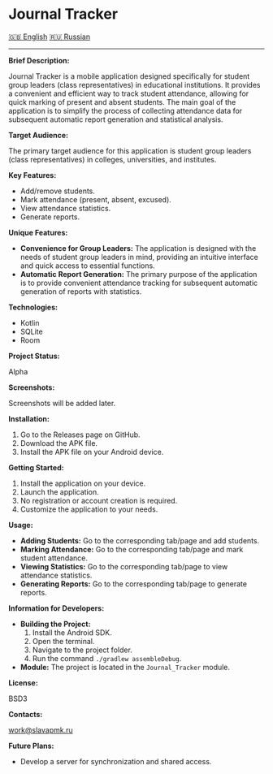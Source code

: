# Journal Tracker
[🇬🇧 English](/README.md) [🇷🇺 Russian](README.ru.md)

---

**Brief Description:**

Journal Tracker is a mobile application designed specifically for student group leaders (class representatives) in educational institutions. It provides a convenient and efficient way to track student attendance, allowing for quick marking of present and absent students. The main goal of the application is to simplify the process of collecting attendance data for subsequent automatic report generation and statistical analysis.

**Target Audience:**

The primary target audience for this application is student group leaders (class representatives) in colleges, universities, and institutes.

**Key Features:**

*   Add/remove students.
*   Mark attendance (present, absent, excused).
*   View attendance statistics.
*   Generate reports.

**Unique Features:**

*   **Convenience for Group Leaders:** The application is designed with the needs of student group leaders in mind, providing an intuitive interface and quick access to essential functions.
*   **Automatic Report Generation:** The primary purpose of the application is to provide convenient attendance tracking for subsequent automatic generation of reports with statistics.

**Technologies:**

*   Kotlin
*   SQLite
*   Room

**Project Status:**

Alpha

**Screenshots:**

Screenshots will be added later.

**Installation:**

1.  Go to the Releases page on GitHub.
2.  Download the APK file.
3.  Install the APK file on your Android device.

**Getting Started:**

1.  Install the application on your device.
2.  Launch the application.
3.  No registration or account creation is required.
4.  Customize the application to your needs.

**Usage:**

*   **Adding Students:** Go to the corresponding tab/page and add students.
*   **Marking Attendance:** Go to the corresponding tab/page and mark student attendance.
*   **Viewing Statistics:** Go to the corresponding tab/page to view attendance statistics.
*   **Generating Reports:** Go to the corresponding tab/page to generate reports.

**Information for Developers:**

*   **Building the Project:**
    1.  Install the Android SDK.
    2.  Open the terminal.
    3.  Navigate to the project folder.
    4.  Run the command `./gradlew assembleDebug`.
*   **Module:** The project is located in the `Journal_Tracker` module.

**License:**

BSD3

**Contacts:**

work@slavapmk.ru

**Future Plans:**

*   Develop a server for synchronization and shared access.
